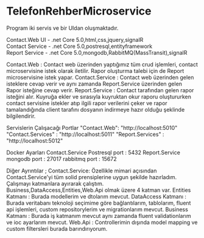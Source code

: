 # TelefonRehberMicroservice

Program iki servis ve bir UIdan oluşmaktadır.

Contact.Web UI - .net Core 5.0,html,css,jquery,signalR <br />
Contact Service - .net Core 5.0,postresql,entityframework <br />
Report Service - .net Core 5.0,mongodb,RabbitMQ(MassTransit),signalR <br />

Contact.Web : Contact web üzerinden yaptığımız tüm crud işlemleri, contact microservisine istek olarak iletilir. Rapor oluşturma talebi için de Report microservisine istek yapar.
Contact.Service : Contact web üzerinden gelen isteklere cevap verir ve aynı zamanda Report.Service üzerinden gelen Rapor isteğine cevap verir.
Report.Service : Contact tarafından gelen rapor isteğini alır. Kuyruğa ekler ve sırasıyla kuyruktan okur raporu oluştururken contact servisine istekler atıp ilgili rapor verilerini çeker ve rapor tamalandığında client tarafını dosyanın indirmeye hazır olduğu şeklinde bilgilendirir.

Servislerin Çalışacağı Portlar
"Contact.Web": "http://localhost:5010"
"Contact.Services" : "http://localhost:5011"
"Report.Services" : "http://localhost:5012"

Docker Ayarları
Contact.Service 
	Postresql port : 5432
Report.Service 
	mongodb port  : 27017
	rabbitmq port : 15672


Diğer Ayrıntılar ;
	Contact.Service: Özellikle mimari açısından Contact.Service'yi tüm solid prensiplerine uygun şekilde hazırladım. Çalışmayı katmanlara ayırarak çalıştım. Business,DataAccess,Entities,Web.Api olmak üzere 4 katman var.
		Entities Katmanı	: Burada modellerim ve dtolarım mevcut.
		DataAccess Katmanı	: Burada veritabanı teknoloji seçimime göre bağlantılarım, tablolarım, fluent api işlemleri, custom repositorylerim ve migrationlarım mevcut.
		Business Katmanı	: Burada iş katmanım mevcut aynı zamanda fluent validationlarım ve ioc ayarlarım mevcut.
		Web.Api				: Controllerimin dışında model mapping ve custom filtersleri burada barındırıyorum.
